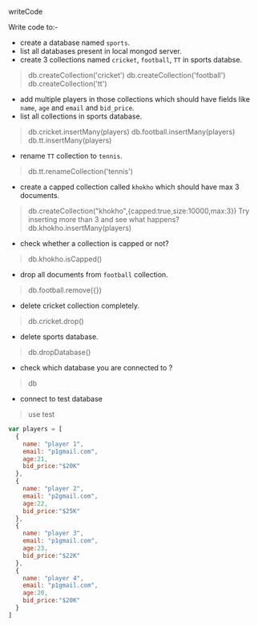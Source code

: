writeCode

Write code to:-

- create a database named `sports`.
- list all databases present in local mongod server.
- create 3 collections named `cricket`, `football`, `TT`
 in sports databse.
 > db.createCollection('cricket') 
 > db.createCollection('football')
 > db.createCollection('tt')
- add multiple players in those collections which should have fields like `name`, `age` and `email` and `bid_price`.
- list all collections in sports database.
> db.cricket.insertMany(players)
> db.football.insertMany(players) 
> db.tt.insertMany(players) 

- rename `TT` collection to `tennis`.
> db.tt.renameCollection('tennis') 
- create a capped collection called `khokho` which should have max 3 documents.
> db.createCollection("khokho",{capped:true,size:10000,max:3})
  Try inserting more than 3 and see what happens?
  > db.khokho.insertMany(players) 
- check whether a collection is capped or not?
> db.khokho.isCapped()
- drop all documents from `football` collection.
> db.football.remove({})
- delete cricket collection completely.
> db.cricket.drop()
- delete sports database.
> db.dropDatabase() 
- check which database you are connected to ?
>  db
- connect to test database
> use test


```js
var players = [
  {
    name: "player 1",
    email: "p1gmail.com",
    age:21,
    bid_price:"$20K"
  },
  {
    name: "player 2",
    email: "p2gmail.com",
    age:22,
    bid_price:"$25K"
  },
  {
    name: "player 3",
    email: "p1gmail.com",
    age:23,
    bid_price:"$22K"
  },
  {
    name: "player 4",
    email: "p1gmail.com",
    age:20,
    bid_price:"$20K"
  }
]
```
